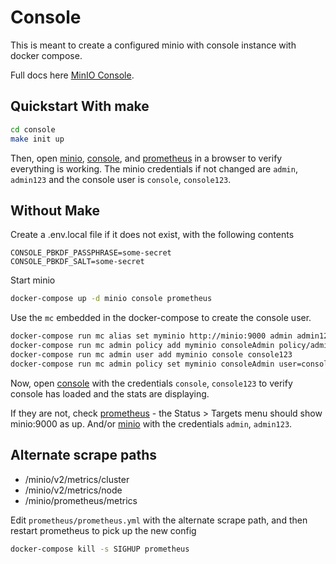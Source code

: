 # Console

This is meant to create a configured minio with console instance with docker compose.

Full docs here [MinIO Console](https://github.com/minio/console).

## Quickstart With make

```bash
cd console
make init up
```

Then, open [minio](http://localhost:9000), [console](http://localhost:8080), and [prometheus](http://localhost) in a browser to verify everything is working.
The minio credentials if not changed are `admin`, `admin123` and the console user is `console`, `console123`.

## Without Make

Create a .env.local file if it does not exist, with the following contents

```
CONSOLE_PBKDF_PASSPHRASE=some-secret
CONSOLE_PBKDF_SALT=some-secret
```

Start minio

```bash
docker-compose up -d minio console prometheus
```

Use the `mc` embedded in the docker-compose to create the  console user.

```bash
docker-compose run mc alias set myminio http://minio:9000 admin admin123
docker-compose run mc admin policy add myminio consoleAdmin policy/admin.json
docker-compose run mc admin user add myminio console console123
docker-compose run mc admin policy set myminio consoleAdmin user=console
```

Now, open [console](http://localhost:8080) with the credentials `console`, `console123` to verify console has loaded and the stats are displaying.

If they are not, check [prometheus](http://localhost) - the Status > Targets menu should show minio:9000 as up.
And/or [minio](http://localhost:9000) with the credentials `admin`, `admin123`.

## Alternate scrape paths

* /minio/v2/metrics/cluster
* /minio/v2/metrics/node
* /minio/prometheus/metrics

Edit `prometheus/prometheus.yml` with the alternate scrape path, and then restart prometheus to pick up the new config

```bash
docker-compose kill -s SIGHUP prometheus
```
